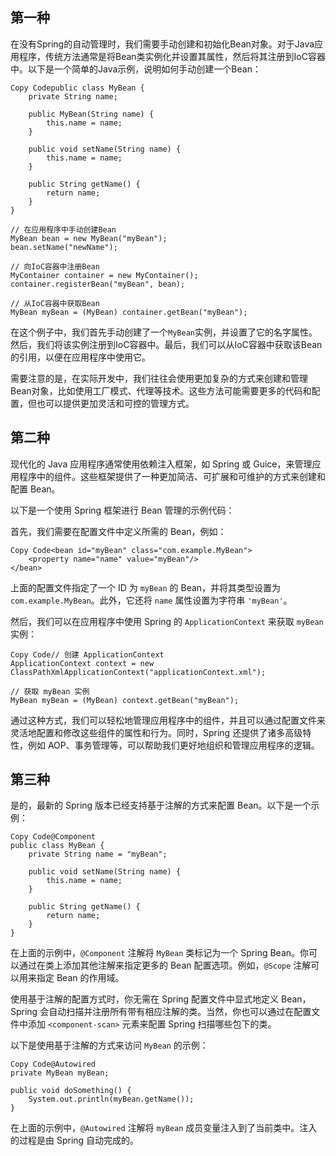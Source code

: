 ## 第一种

在没有Spring的自动管理时，我们需要手动创建和初始化Bean对象。对于Java应用程序，传统方法通常是将Bean类实例化并设置其属性，然后将其注册到IoC容器中。以下是一个简单的Java示例，说明如何手动创建一个Bean：

```
Copy Codepublic class MyBean {
    private String name;
    
    public MyBean(String name) {
        this.name = name;
    }
    
    public void setName(String name) {
        this.name = name;
    }
    
    public String getName() {
        return name;
    }
}

// 在应用程序中手动创建Bean
MyBean bean = new MyBean("myBean");
bean.setName("newName");

// 向IoC容器中注册Bean
MyContainer container = new MyContainer();
container.registerBean("myBean", bean);

// 从IoC容器中获取Bean
MyBean myBean = (MyBean) container.getBean("myBean");
```

在这个例子中，我们首先手动创建了一个`MyBean`实例，并设置了它的名字属性。然后，我们将该实例注册到IoC容器中。最后，我们可以从IoC容器中获取该Bean的引用，以便在应用程序中使用它。

需要注意的是，在实际开发中，我们往往会使用更加复杂的方式来创建和管理Bean对象，比如使用工厂模式、代理等技术。这些方法可能需要更多的代码和配置，但也可以提供更加灵活和可控的管理方式。

## 第二种

现代化的 Java 应用程序通常使用依赖注入框架，如 Spring 或 Guice，来管理应用程序中的组件。这些框架提供了一种更加简洁、可扩展和可维护的方式来创建和配置 Bean。

以下是一个使用 Spring 框架进行 Bean 管理的示例代码：

首先，我们需要在配置文件中定义所需的 Bean，例如：

```
Copy Code<bean id="myBean" class="com.example.MyBean">
    <property name="name" value="myBean"/>
</bean>
```

上面的配置文件指定了一个 ID 为 `myBean` 的 Bean，并将其类型设置为 `com.example.MyBean`。此外，它还将 `name` 属性设置为字符串 `'myBean'`。

然后，我们可以在应用程序中使用 Spring 的 `ApplicationContext` 来获取 `myBean` 实例：

```
Copy Code// 创建 ApplicationContext
ApplicationContext context = new ClassPathXmlApplicationContext("applicationContext.xml");

// 获取 myBean 实例
MyBean myBean = (MyBean) context.getBean("myBean");
```

通过这种方式，我们可以轻松地管理应用程序中的组件，并且可以通过配置文件来灵活地配置和修改这些组件的属性和行为。同时，Spring 还提供了诸多高级特性，例如 AOP、事务管理等，可以帮助我们更好地组织和管理应用程序的逻辑。



## 第三种

是的，最新的 Spring 版本已经支持基于注解的方式来配置 Bean。以下是一个示例：

```
Copy Code@Component
public class MyBean {
    private String name = "myBean";

    public void setName(String name) {
        this.name = name;
    }

    public String getName() {
        return name;
    }
}
```

在上面的示例中，`@Component` 注解将 `MyBean` 类标记为一个 Spring Bean。你可以通过在类上添加其他注解来指定更多的 Bean 配置选项。例如，`@Scope` 注解可以用来指定 Bean 的作用域。

使用基于注解的配置方式时，你无需在 Spring 配置文件中显式地定义 Bean，Spring 会自动扫描并注册所有带有相应注解的类。当然，你也可以通过在配置文件中添加 `<component-scan>` 元素来配置 Spring 扫描哪些包下的类。

以下是使用基于注解的方式来访问 `MyBean` 的示例：

```
Copy Code@Autowired
private MyBean myBean;

public void doSomething() {
    System.out.println(myBean.getName());
}
```

在上面的示例中，`@Autowired` 注解将 `myBean` 成员变量注入到了当前类中。注入的过程是由 Spring 自动完成的。